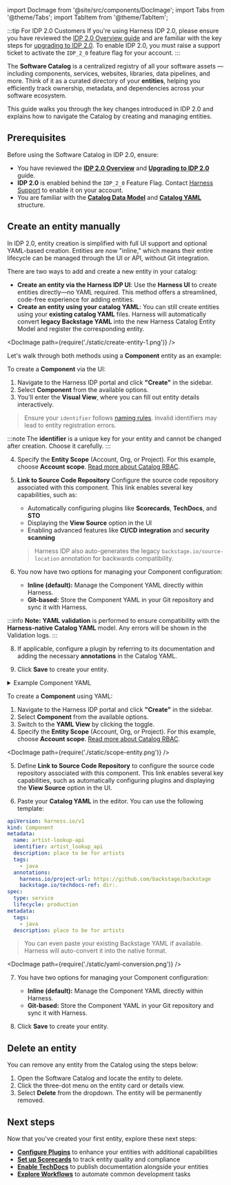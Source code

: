 import DocImage from '@site/src/components/DocImage';
import Tabs from '@theme/Tabs';
import TabItem from '@theme/TabItem';

:::tip For IDP 2.0 Customers
If you're using Harness IDP 2.0, please ensure you have reviewed the [IDP 2.0 Overview guide](/docs/internal-developer-portal/idp-2o-overview/2-0-overview-and-upgrade-path) and are familiar with the key steps for [upgrading to IDP 2.0](/docs/internal-developer-portal/idp-2o-overview/migrating-idp-2o). To enable IDP 2.0, you must raise a support ticket to activate the `IDP_2_0` feature flag for your account.
:::

The **Software Catalog** is a centralized registry of all your software assets — including components, services, websites, libraries, data pipelines, and more. Think of it as a curated directory of your **entities**, helping you efficiently track ownership, metadata, and dependencies across your software ecosystem.

This guide walks you through the key changes introduced in IDP 2.0 and explains how to navigate the Catalog by creating and managing entities.

## Prerequisites

Before using the Software Catalog in IDP 2.0, ensure:
* You have reviewed the **[IDP 2.0 Overview](/docs/internal-developer-portal/idp-2o-overview/2-0-overview-and-upgrade-path)** and **[Upgrading to IDP 2.0](/docs/internal-developer-portal/idp-2o-overview/migrating-idp-2o)** guide. 
* **IDP 2.0** is enabled behind the `IDP_2_0` Feature Flag. Contact [Harness Support](https://support.harness.io) to enable it on your account.
* You are familiar with the **[Catalog Data Model](/docs/internal-developer-portal/catalog/data-model)** and **[Catalog YAML](/docs/internal-developer-portal/catalog/catalog-yaml)** structure.

## Create an entity manually

In IDP 2.0, entity creation is simplified with full UI support and optional YAML-based creation. Entities are now "inline," which means their entire lifecycle can be managed through the UI or API, without Git integration.

There are two ways to add and create a new entity in your catalog:
- **Create an entity via the Harness IDP UI**:
Use the **Harness UI** to create entities directly—no YAML required. This method offers a streamlined, code-free experience for adding entities.
- **Create an entity using your catalog YAML**:
You can still create entities using your **existing catalog YAML** files. Harness will automatically convert **legacy Backstage YAML** into the new Harness Catalog Entity Model and register the corresponding entity.

<DocImage path={require('./static/create-entity-1.png')} />

Let's walk through both methods using a **Component** entity as an example:

<Tabs groupId="creating Entity">
<TabItem value="UI" label="Harness IDP UI">

To create a **Component** via the UI:

1. Navigate to the Harness IDP portal and click **"Create"** in the sidebar.
2. Select **Component** from the available options.
3. You'll enter the **Visual View**, where you can fill out entity details interactively.

> Ensure your `identifier` follows [naming rules](https://developer.harness.io/docs/platform/references/entity-identifier-reference/#identifier-naming-rules). Invalid identifiers may lead to entity registration errors.

:::note
The **identifier** is a unique key for your entity and cannot be changed after creation. Choose it carefully.
:::

4. Specify the **Entity Scope** (Account, Org, or Project). For this example, choose **Account scope**. [Read more about Catalog RBAC](/docs/internal-developer-portal/rbac/catalog-rbac).

5. **Link to Source Code Repository**
   Configure the source code repository associated with this component. This link enables several key capabilities, such as:
  
   * Automatically configuring plugins like **Scorecards**, **TechDocs**, and **STO**
   * Displaying the **View Source** option in the UI
   * Enabling advanced features like **CI/CD integration** and **security scanning**
   
   > Harness IDP also auto-generates the legacy `backstage.io/source-location` annotation for backwards compatibility.

6. You now have two options for managing your Component configuration:
    * **Inline (default):** Manage the Component YAML directly within Harness.
    * **Git-based:** Store the Component YAML in your Git repository and sync it with Harness.

:::info
  **Note:** **YAML validation** is performed to ensure compatibility with the **Harness-native Catalog YAML** model. Any errors will be shown in the Validation logs.
:::

8. If applicable, configure a plugin by referring to its documentation and adding the necessary **annotations** in the Catalog YAML.

9. Click **Save** to create your entity.

<DocVideo src="https://app.tango.us/app/embed/8d74bc96-331e-4460-8d0e-5d839707ea9c" title="Create an entity manually via UI" />

<details>
<summary>Example Component YAML</summary>

```yaml
apiVersion: harness.io/v1
kind: Component
metadata:
  name: artist-lookup-api
  identifier: artist_lookup_api
  description: place to be for artists
  tags:
    - java
  annotations:
    harness.io/project-url: https://github.com/backstage/backstage
    backstage.io/techdocs-ref: dir:.
spec:
  type: service
  lifecycle: production
  owner: team-a
  system: artist-engagement-portal
```
</details>

</TabItem>

<TabItem value="YAML" label="Catalog YAML">

To create a **Component** using YAML:

1. Navigate to the Harness IDP portal and click **"Create"** in the sidebar.
2. Select **Component** from the available options.
3. Switch to the **YAML View** by clicking the toggle.
4. Specify the **Entity Scope** (Account, Org, or Project). For this example, choose **Account scope**. [Read more about Catalog RBAC](/docs/internal-developer-portal/rbac/catalog-rbac).

<DocImage path={require('./static/scope-entity.png')} />

5. Define **Link to Source Code Repository** to configure the source code repository associated with this component. This link enables several key capabilities, such as automatically configuring plugins and displaying the **View Source** option in the UI.

6. Paste your **Catalog YAML** in the editor. You can use the following template:

```yaml
apiVersion: harness.io/v1
kind: Component
metadata:
  name: artist-lookup-api
  identifier: artist_lookup_api
  description: place to be for artists
  tags:
    - java
  annotations:
    harness.io/project-url: https://github.com/backstage/backstage
    backstage.io/techdocs-ref: dir:.
spec:
  type: service
  lifecycle: production
metadata:
  tags:
    - java
  description: place to be for artists
```

> You can even paste your existing Backstage YAML if available. Harness will auto-convert it into the native format.

<DocImage path={require('./static/yaml-conversion.png')} />

7. You have two options for managing your Component configuration:
    * **Inline (default):** Manage the Component YAML directly within Harness.
    * **Git-based:** Store the Component YAML in your Git repository and sync it with Harness.

8. Click **Save** to create your entity.

</TabItem>
</Tabs>

## Delete an entity

You can remove any entity from the Catalog using the steps below:

1. Open the Software Catalog and locate the entity to delete.
2. Click the three-dot menu on the entity card or details view.
3. Select **Delete** from the dropdown. The entity will be permanently removed.

<DocVideo src="https://app.tango.us/app/embed/1bf401cd-624f-4568-868a-63db3c167a1f" title="Delete an entity" />

## Next steps

Now that you've created your first entity, explore these next steps:

* **[Configure Plugins](/docs/internal-developer-portal/plugins/overview)** to enhance your entities with additional capabilities
* **[Set up Scorecards](/docs/internal-developer-portal/scorecards/scorecard-quickstart)** to track entity quality and compliance
* **[Enable TechDocs](/docs/internal-developer-portal/techdocs/enable-docs)** to publish documentation alongside your entities
* **[Explore Workflows](/docs/internal-developer-portal/workflows/workflows-2o)** to automate common development tasks
